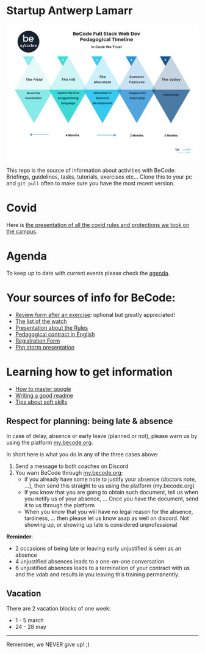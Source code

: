 # Startup Antwerp Lamarr

![The schedule](Extra-Info/plan.png)

This repo is the source of information about activities with BeCode: Briefings, guidelines, tasks, tutorials, exercises etc...
Clone this to your pc and `git pull` often to make sure you have the most recent version.

# Covid
Here is [the presentation of all the covid rules and protections we took on the campus](Extra-Info/BlendedModelRulesOnCampus.pdf).

# Agenda
To keep up to date with current events please check the [agenda](Extra-Info/agenda.md).

# Your sources of info for BeCode:

- [Review form after an exercise](https://forms.gle/EAKWsu2cCQcQVHtm9): optional but greatly appreciated!
- [The list of the watch](Extra-Info/the-watch.md)
- [Presentation about the Rules](https://docs.google.com/presentation/d/1uZ6WXd3QqddGFMb5iFBBf_O-7Zz5sTCfOZt66xHwKD4)
- [Pedagogical contract in English](Extra-Info/contract.md)
- [Registration Form](https://becode.typeform.com/to/ltkjYW)
- [Php storm presentation](https://docs.google.com/presentation/d/1-C1ooQTMdAVjkGlDUyLLWBvbAnd6mm1Qn7XCL9KGc90/edit?usp=sharing)

# Learning how to get information

- [How to master google](Extra-Info/How-To-Master-Google.md)
- [Writing a good readme](Extra-Info/Writing-A-Good-Readme.md)
- [Tips about soft skills](Extra-Info/softskills.md)

## Respect for planning: being late & absence

In case of delay, absence or early leave (planned or not), please warn us by using the platform [my.becode.org](https://my.becode.org).

In short here is what you do in any of the three cases above:

1) Send a message to both coaches on Discord
2) You warn BeCode through [my.becode.org](https://my.becode.org/);
    - if you already have some note to justify your absence (doctors note, ...), then send this straight to us using the platform (my.becode.org)
    - if you know that you are going to obtain such document, tell us when you notify us of your absence, ...  Once you have the document, send it to us through the platform
    - When you know that you will have no legal reason for the absence, tardiness, ... then please let us know asap as well on discord. Not showing up, or showing up late is considered unprofessional


**Reminder**:

 - 2 occasions of being late or leaving early unjustified is seen as an absence
 - 4 unjustified absences leads to a one-on-one conversation
 - 6 unjustified absences leads to a termination of your contract with us and the vdab and results in you leaving this training permanently.

## Vacation
There are 2 vacation blocks of one week:

- 1 - 5 march
- 24 - 28 may

---

Remember, we NEVER give up! ;)
